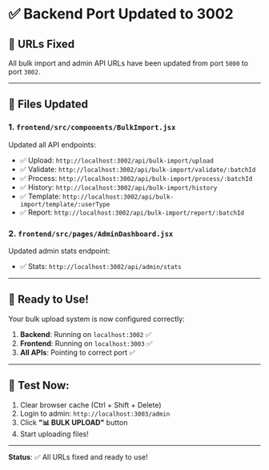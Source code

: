 # ✅ Backend Port Updated to 3002

## 🔧 URLs Fixed

All bulk import and admin API URLs have been updated from port `5000` to port `3002`.

---

## 📝 Files Updated

### 1. `frontend/src/components/BulkImport.jsx`

Updated all API endpoints:
- ✅ Upload: `http://localhost:3002/api/bulk-import/upload`
- ✅ Validate: `http://localhost:3002/api/bulk-import/validate/:batchId`
- ✅ Process: `http://localhost:3002/api/bulk-import/process/:batchId`
- ✅ History: `http://localhost:3002/api/bulk-import/history`
- ✅ Template: `http://localhost:3002/api/bulk-import/template/:userType`
- ✅ Report: `http://localhost:3002/api/bulk-import/report/:batchId`

### 2. `frontend/src/pages/AdminDashboard.jsx`

Updated admin stats endpoint:
- ✅ Stats: `http://localhost:3002/api/admin/stats`

---

## 🚀 Ready to Use!

Your bulk upload system is now configured correctly:

1. **Backend**: Running on `localhost:3002` ✅
2. **Frontend**: Running on `localhost:3003` ✅
3. **All APIs**: Pointing to correct port ✅

---

## 🧪 Test Now:

1. Clear browser cache (Ctrl + Shift + Delete)
2. Login to admin: `http://localhost:3003/admin`
3. Click **"📊 BULK UPLOAD"** button
4. Start uploading files!

---

**Status**: ✅ All URLs fixed and ready to use!

